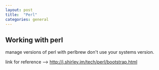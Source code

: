 ```yaml
---
layout: post
title:  "Perl"
categories: general
---
```

## Working with perl

manage versions of perl with perlbrew
don't use your systems version.


link for reference --> http://j.shirley.im/tech/perl/bootstrap.html